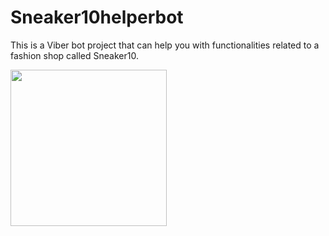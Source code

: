 # Sneaker10helperbot
 
 This is a Viber bot project that can help you with functionalities related to a fashion shop called Sneaker10.
 
 

<img src="video-1636127082.gif" width="250"> 
